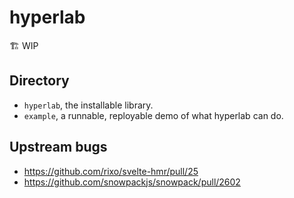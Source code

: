 # hyperlab

🏗 WIP

## Directory

- `hyperlab`, the installable library.
- `example`, a runnable, reployable demo of what hyperlab can do.

## Upstream bugs

- https://github.com/rixo/svelte-hmr/pull/25
- https://github.com/snowpackjs/snowpack/pull/2602

